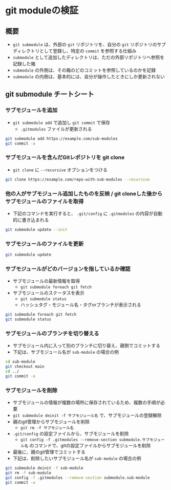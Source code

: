# git moduleの検証

## 概要

- `git submodule` は、外部の `git` リポジトリを、自分の `git` リポジトリのサブディレクトリとして登録し、特定の `commit` を参照する仕組み
- `submodule` として追加したディレクトリは、ただの外部リポジトリへ参照を記録した箱
- `submodule` の外側は、その箱のどのコミットを参照しているのかを記録
- `submodule` の内側は、基本的には、自分が操作したときにしか更新されない

## git submodule チートシート

### サブモジュールを追加

- `git submodule add` で追加し `git commit` で保存
  - `.gitmodules` ファイルが更新される

```sh
git submodule add https://example.com/sub-modules
git commit -a
```

### サブモジュールを含んだGitレポジトリを git clone

- `git clone` に `--recursive` オプションをつける

```sh
git clone https://example.com/repo-with-sub-modules --recursive
```

### 他の人がサブモジュール追加したものを反映 / git cloneした後からサブモジュールのファイルを取得

- 下記のコマンドを実行すると、 `.git/config` に `.gitmodules` の内容が自動的に書き込まれる
```sh
git submodule update --init
```

### サブモジュールのファイルを更新

```sh
git submodule update
```

### サブモジュールがどのバージョンを指しているか確認

- サブモジュールの最新情報を取得
  - `git submodule foreach git fetch`
- サブモジュールのステータスを表示
  - `git submodule status`
  - ハッシュタグ・モジュール名・タグorブランチが表示される
```sh
git submodule foreach git fetch
git submodule status
```

### サブモジュールのブランチを切り替える

- サブモジュール内に入って別のブランチに切り替え、親側でコミットする
- 下記は、サブモジュール名が `sub-module` の場合の例
```sh
cd sub-module
git checkout main
cd ../
git commit -a
```

### サブモジュールを削除

- サブモジュールの情報が複数の場所に保存されているため、複数の手順が必要
- `git submodule deinit -f サブモジュール名` で、サブモジュールの登録解除
- 親のgit管理からサブモジュールを削除
  - `git rm -f サブモジュール名`
- `.git/config` の設定ファイルから、サブモジュールを削除
  - `git config -f .gitmodules --remove-section submodule.サブモジュール名` のコマンドで、gitの設定ファイルからサブモジュールを削除
- 最後に、親のgit管理でコミットする
- 下記は、削除したいサブモジュール名が `sub-module` の場合の例
```sh
git submodule deinit -f sub-module
git rm -f sub-module
git config -f .gitmodules --remove-section submodule.sub-module
git commit -a
```
